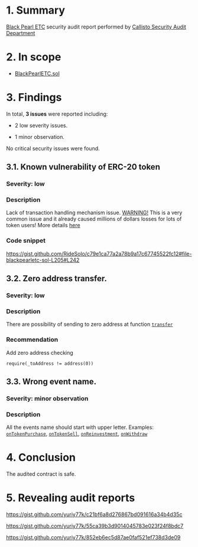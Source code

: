 # 1. Summary

[Black Pearl ETC](https://etherhub.io/addr/0xc2dc5e825faeb9bd274b61a2993f4f8949af4a21) security audit report performed by [Callisto Security Audit Department](https://github.com/EthereumCommonwealth/Auditing)

# 2. In scope

- [BlackPearlETC.sol](https://gist.github.com/yuriy77k/787e38d7dac94ed90935f3a960a11c9b)

# 3. Findings

In total, **3 issues** were reported including:

- 2 low severity issues.

- 1 minor observation.

No critical security issues were found.

## 3.1. Known vulnerability of ERC-20 token

### Severity: low

### Description

Lack of transaction handling mechanism issue. [WARNING!](https://gist.github.com/Dexaran/ddb3e89fe64bf2e06ed15fbd5679bd20) This is a very common issue and it already caused millions of dollars losses for lots of token users! More details [here](https://docs.google.com/document/d/1Feh5sP6oQL1-1NHi-X1dbgT3ch2WdhbXRevDN681Jv4/edit)

### Code snippet

https://gist.github.com/RideSolo/c79e1ca77a2a78b9a17c67745522fc12#file-blackpearletc-sol-L205#L242

## 3.2. Zero address transfer. 

### Severity: low

### Description

There are possibility of sending to zero address at function [`transfer`](https://gist.github.com/yuriy77k/787e38d7dac94ed90935f3a960a11c9b#file-blackpearletc-sol-L205)

### Recommendation

Add zero address checking
```solidity
require(_toAddress != address(0))
```

## 3.3. Wrong event name. 

### Severity: minor observation

### Description

All the events name should start with upper letter. 
Examples: [`onTokenPurchase`](https://gist.github.com/yuriy77k/787e38d7dac94ed90935f3a960a11c9b#file-blackpearletc-sol-L27), [`onTokenSell`](https://gist.github.com/yuriy77k/787e38d7dac94ed90935f3a960a11c9b#file-blackpearletc-sol-L36), [`onReinvestment`](https://gist.github.com/yuriy77k/787e38d7dac94ed90935f3a960a11c9b#file-blackpearletc-sol-L44), [`onWithdraw`](https://gist.github.com/yuriy77k/787e38d7dac94ed90935f3a960a11c9b#file-blackpearletc-sol-L50)

# 4. Conclusion

The audited contract is safe.

# 5. Revealing audit reports

https://gist.github.com/yuriy77k/c21bf6a8d276867bd091616a34b4d35c

https://gist.github.com/yuriy77k/55ca39b3d9014045783e023f24f8bdc7

https://gist.github.com/yuriy77k/852eb6ec5d87ae0faf521ef738d3de09
